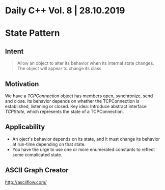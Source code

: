 # Daily C++ Vol. 8 | 28.10.2019

# State Pattern

## Intent

> Allow an object to alter its behavior when its internal state changes. The
> object will appear to change its class.

## Motivation

We have a *TCPConnection* object has members open, synchronize, send and close.
Its behavior depends on whether the TCPConnection is established, listening or
closed. Key idea: Introduce abstract interface *TCPState*, which represents the
state of a TCPConnection.

## Applicability

- An oject's behavior depends on its state, and it must change its behavior at
  run-time depending on that state.
- You have the urge to use one or more enumerated constants to reflect some
  complicated state.

## ASCII Graph Creator

http://asciiflow.com/